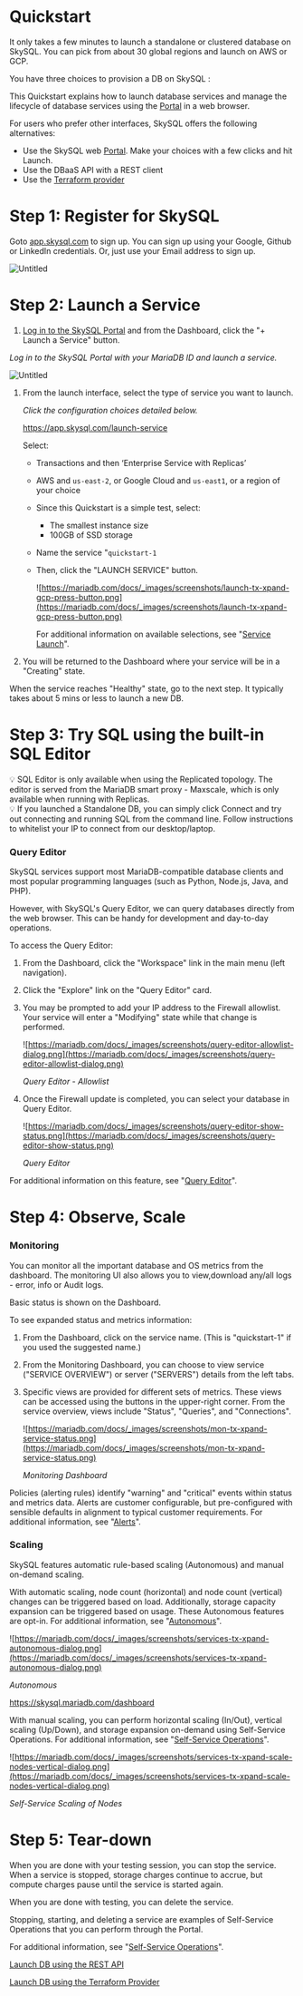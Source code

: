 # Quickstart

It only takes a few minutes to launch a standalone or clustered database on SkySQL. You can pick from about 30 global regions and launch on AWS or GCP. 

You have three choices to provision a DB on SkySQL :

This Quickstart explains how to launch database services and manage the lifecycle of database services using the [Portal](https://mariadb.com/docs/skysql-dbaas/working/nr-portal/) in a web browser.

For users who prefer other interfaces, SkySQL offers the following alternatives:

- Use the SkySQL web [Portal](Portal%20features%20a48bd73b584b4a9db9b84ca94f958adc.md). Make your choices with a few clicks and hit Launch.
- Use the DBaaS API with a REST client
- Use the [Terraform provider](https://mariadb.com/docs/skysql-dbaas/nr-quickstart/terraform-launch-walkthrough/)

# Step 1: Register for SkySQL

Goto [app.skysql.com](http://skysql.mariadb.com) to sign up. You can sign up using your Google, Github or LinkedIn credentials. Or, just use your Email address to sign up. 

![Untitled](Untitled.png)

# Step 2: Launch a Service

1. [Log in to the SkySQL Portal](https://skysql.mariadb.com/) and from the Dashboard, click the "+ Launch a Service" button.

*Log in to the SkySQL Portal with your MariaDB ID and launch a service.*

![Untitled](Untitled%201.png)

1. From the launch interface, select the type of service you want to launch.
    
    *Click the configuration choices detailed below.*
    
    https://app.skysql.com/launch-service
    
    Select:
    
    - Transactions and then ‘Enterprise Service with Replicas’
    - AWS and `us-east-2`, or Google Cloud and `us-east1`, or a region of your choice
    - Since this Quickstart is a simple test, select:
        - The smallest instance size
        - 100GB of SSD storage
    - Name the service "`quickstart-1`
    - Then, click the "LAUNCH SERVICE" button.
        
        ![https://mariadb.com/docs/_images/screenshots/launch-tx-xpand-gcp-press-button.png](https://mariadb.com/docs/_images/screenshots/launch-tx-xpand-gcp-press-button.png)
        
        For additional information on available selections, see "[Service Launch](https://mariadb.com/docs/skysql-dbaas/service-management/nr-launch/)".
        
2. You will be returned to the Dashboard where your service will be in a "Creating" state. 

When the service reaches "Healthy" state, go to the next step. It typically takes about 5 mins or less to launch a new DB. 

# Step 3: Try SQL using the built-in SQL Editor

<aside>
💡 SQL Editor is only available when using the Replicated topology. The editor is served from the MariaDB smart proxy - Maxscale, which is only available when running with Replicas.

</aside>

<aside>
💡 If you launched a Standalone DB, you can simply click Connect and try out connecting and running SQL from the command line. Follow instructions to whitelist your IP to connect from our desktop/laptop.

</aside>

### **Query Editor**

SkySQL services support most MariaDB-compatible database clients and most popular programming languages (such as Python, Node.js, Java, and PHP).

However, with SkySQL's Query Editor, we can query databases directly from the web browser. This can be handy for development and day-to-day operations.

To access the Query Editor:

1. From the Dashboard, click the "Workspace" link in the main menu (left navigation).
2. Click the "Explore" link on the "Query Editor" card.
3. You may be prompted to add your IP address to the Firewall allowlist. Your service will enter a "Modifying" state while that change is performed.
    
    ![https://mariadb.com/docs/_images/screenshots/query-editor-allowlist-dialog.png](https://mariadb.com/docs/_images/screenshots/query-editor-allowlist-dialog.png)
    
    *Query Editor - Allowlist*
    
4. Once the Firewall update is completed, you can select your database in Query Editor.
    
    ![https://mariadb.com/docs/_images/screenshots/query-editor-show-status.png](https://mariadb.com/docs/_images/screenshots/query-editor-show-status.png)
    
    *Query Editor*
    

For additional information on this feature, see "[Query Editor](https://mariadb.com/docs/skysql-dbaas/connect/nr-query-editor/)".

# Step 4: Observe, Scale

### **Monitoring**

You can monitor all the important database and OS metrics from the dashboard. The monitoring UI also allows you to view,download any/all logs - error, info or Audit logs. 

Basic status is shown on the Dashboard.

To see expanded status and metrics information:

1. From the Dashboard, click on the service name. (This is "quickstart-1" if you used the suggested name.)
2. From the Monitoring Dashboard, you can choose to view service ("SERVICE OVERVIEW") or server ("SERVERS") details from the left tabs.
3. Specific views are provided for different sets of metrics. These views can be accessed using the buttons in the upper-right corner. From the service overview, views include "Status", "Queries", and "Connections".
    
    ![https://mariadb.com/docs/_images/screenshots/mon-tx-xpand-service-status.png](https://mariadb.com/docs/_images/screenshots/mon-tx-xpand-service-status.png)
    
    *Monitoring Dashboard*
    

Policies (alerting rules) identify "warning" and "critical" events within status and metrics data. Alerts are customer configurable, but pre-configured with sensible defaults in alignment to typical customer requirements. For additional information, see "[Alerts](https://mariadb.com/docs/skysql-dbaas/service-management/nr-alerts/)".

### **Scaling**

SkySQL features automatic rule-based scaling (Autonomous) and manual on-demand scaling.

With automatic scaling, node count (horizontal) and node count (vertical) changes can be triggered based on load. Additionally, storage capacity expansion can be triggered based on usage. These Autonomous features are opt-in. For additional information, see "[Autonomous](https://mariadb.com/docs/skysql-dbaas/service-management/nr-autonomous/)".

![https://mariadb.com/docs/_images/screenshots/services-tx-xpand-autonomous-dialog.png](https://mariadb.com/docs/_images/screenshots/services-tx-xpand-autonomous-dialog.png)

*Autonomous*

https://skysql.mariadb.com/dashboard

With manual scaling, you can perform horizontal scaling (In/Out), vertical scaling (Up/Down), and storage expansion on-demand using Self-Service Operations. For additional information, see "[Self-Service Operations](https://mariadb.com/docs/skysql-dbaas/service-management/nr-self-service/)".

![https://mariadb.com/docs/_images/screenshots/services-tx-xpand-scale-nodes-vertical-dialog.png](https://mariadb.com/docs/_images/screenshots/services-tx-xpand-scale-nodes-vertical-dialog.png)

*Self-Service Scaling of Nodes*

# Step 5: **Tear-down**

When you are done with your testing session, you can stop the service. When a service is stopped, storage charges continue to accrue, but compute charges pause until the service is started again.

When you are done with testing, you can delete the service.

Stopping, starting, and deleting a service are examples of Self-Service Operations that you can perform through the Portal.

For additional information, see "[Self-Service Operations](https://mariadb.com/docs/skysql-dbaas/service-management/nr-self-service/)".

[Launch DB using the REST API](Quickstart%20da3c5848d30348b1815026b2d24219a6/Launch%20DB%20using%20the%20REST%20API%20cf85a5036a454ee987bb392df694dfc3.md)

[Launch DB using the Terraform Provider](Quickstart%20da3c5848d30348b1815026b2d24219a6/Launch%20DB%20using%20the%20Terraform%20Provider%20ae9f036b2d7c43b3a6e162bcdd4b4c97.md)